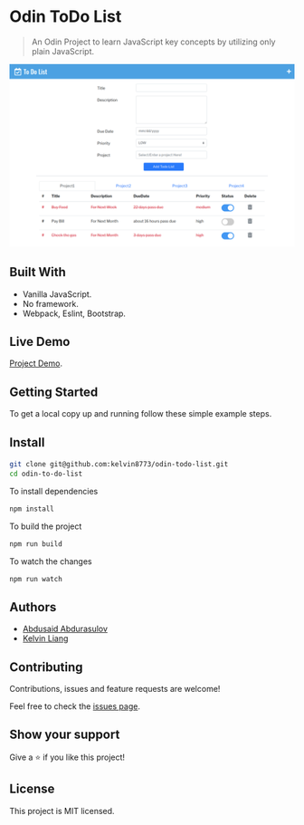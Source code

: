 # Odin ToDo List

> An Odin Project to learn JavaScript key concepts by utilizing only plain JavaScript.

![project Image](./todoList.png)

## Built With

* Vanilla JavaScript.
* No framework.
* Webpack, Eslint, Bootstrap.


## Live Demo
[Project Demo](https://#).

## Getting Started

To get a local copy up and running follow these simple example steps.

## Install 
```bash
git clone git@github.com:kelvin8773/odin-todo-list.git
cd odin-to-do-list
```
To install dependencies
```bash
npm install
```
To build the project
```bash
npm run build
```
To watch the changes

```bash
npm run watch
```

## Authors

- [Abdusaid Abdurasulov](https://github.com/Abdusaid10)
- [Kelvin Liang](https://github.com/kelvin8773)

## Contributing
Contributions, issues and feature requests are welcome!

Feel free to check the [issues page](https://github.com/kelvin8773/odin-todo-list/issues).

## Show your support

Give a ⭐️ if you like this project!


## License
This project is MIT licensed.




